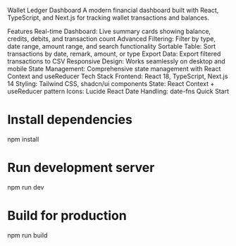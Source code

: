 Wallet Ledger Dashboard
A modern financial dashboard built with React, TypeScript, and Next.js for tracking wallet transactions and balances.

Features
Real-time Dashboard: Live summary cards showing balance, credits, debits, and transaction count
Advanced Filtering: Filter by type, date range, amount range, and search functionality
Sortable Table: Sort transactions by date, remark, amount, or type
Export Data: Export filtered transactions to CSV
Responsive Design: Works seamlessly on desktop and mobile
State Management: Comprehensive state management with React Context and useReducer
Tech Stack
Frontend: React 18, TypeScript, Next.js 14
Styling: Tailwind CSS, shadcn/ui components
State: React Context + useReducer pattern
Icons: Lucide React
Date Handling: date-fns
Quick Start

# Install dependencies

npm install

# Run development server

npm run dev

# Build for production

npm run build
